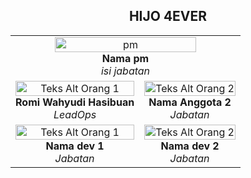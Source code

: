 <div align="center">

## **HIJO 4EVER**

</div>

<!-- kita akan menggunakan gambar (gambarnya akan saya buatkan dua kolom, jadi satu baris akan ada dua gambar masing-masing kecuali pm akan sendiri diatas) -->

<!-- masukkan gambar kalian difolder ./member-images -->

<table>
<!-- untuk project manager -->
  <tr>
    <td colspan="2" align="center">
      <img src="#" alt="pm" width="80%">
      <br>
      <strong>Nama pm</strong>
      <br>
      <em>isi jabatan</em> 
    </td>
  </tr>
  <!-- tingkatan lead -->
  <tr>
    <td align="center">
      <img src="../HIJO-4EVER/member-images/romi-image.jpeg" alt="Teks Alt Orang 1" width="100%">
      <br>
      <strong>Romi Wahyudi Hasibuan</strong>
      <br>
      <em>LeadOps</em>
    </td>
    <td align="center">
      <img src="#" alt="Teks Alt Orang 2" width="100%">
      <br>
      <strong>Nama Anggota 2</strong>
      <br>
      <em>Jabatan</em>
    </td>
  </tr>

  <!-- tingkatan dev -->
   <tr>
    <td align="center">
      <img src="#" alt="Teks Alt Orang 1" width="100%">
      <br>
      <strong>Nama dev 1</strong>
      <br>
      <em>Jabatan</em>
    </td>
    <td align="center">
      <img src="#" alt="Teks Alt Orang 2" width="100%">
      <br>
      <strong>Nama dev 2</strong>
      <br>
      <em>Jabatan</em>
    </td>
  </tr>
  </table>
